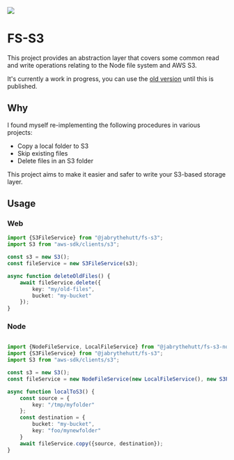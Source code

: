![](https://github.com/actions/hello-world/workflows/.github/workflows/default.yml/badge.svg)

# FS-S3
This project provides an abstraction layer that covers some common read and write operations relating to the Node file system and AWS S3. 

It's currently a work in progress, you can use the [old version](https://github.com/jabrythehutt/fs-s3/tree/v0.3.14) until this is published.

## Why
I found myself re-implementing the following procedures in various projects:
* Copy a local folder to S3
* Skip existing files
* Delete files in an S3 folder

This project aims to make it easier and safer to write your S3-based storage layer.

## Usage

### Web
```typescript
import {S3FileService} from "@jabrythehutt/fs-s3";
import S3 from "aws-sdk/clients/s3";

const s3 = new S3();
const fileService = new S3FileService(s3);

async function deleteOldFiles() {
    await fileService.delete({
        key: "my/old-files",
        bucket: "my-bucket"
    });
}

```

### Node
```typescript

import {NodeFileService, LocalFileService} from "@jabrythehutt/fs-s3-node";
import {S3FileService} from "@jabrythehutt/fs-s3";
import S3 from "aws-sdk/clients/s3";

const s3 = new S3();
const fileService = new NodeFileService(new LocalFileService(), new S3FileService(s3));

async function localToS3() {
    const source = {
        key: "/tmp/myfolder"
    };
    const destination = {
        bucket: "my-bucket",
        key: "foo/mynewfolder"
    }
    await fileService.copy({source, destination});
}


```



